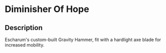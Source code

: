 # Diminisher Of Hope

## Description

Escharum's custom-built Gravity Hammer, fit with a hardlight axe blade for increased mobility.
